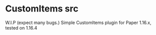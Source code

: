 # CustomItems src
W.I.P
(expect many bugs.)
Simple CustomItems plugin for Paper 1.16.x, tested on 1.16.4
